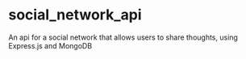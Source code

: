 # social_network_api
An api for a social network that allows users to share thoughts, using Express.js and MongoDB
